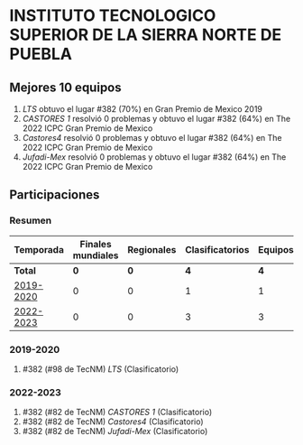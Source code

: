 # INSTITUTO TECNOLOGICO SUPERIOR DE LA SIERRA NORTE DE PUEBLA

## Mejores 10 equipos

1. _LTS_ obtuvo el lugar #382 (70%) en Gran Premio de Mexico 2019
1. _CASTORES 1_ resolvió 0 problemas y obtuvo el lugar #382 (64%) en The 2022 ICPC Gran Premio de Mexico
1. _Castores4_ resolvió 0 problemas y obtuvo el lugar #382 (64%) en The 2022 ICPC Gran Premio de Mexico
1. _Jufadi-Mex_ resolvió 0 problemas y obtuvo el lugar #382 (64%) en The 2022 ICPC Gran Premio de Mexico

## Participaciones

### Resumen

| Temporada | Finales mundiales | Regionales | Clasificatorios | Equipos |
| --- | --- | --- | --- | --- |
| **Total** | **0** | **0** | **4** | **4** |
| [2019-2020](#2019-2020) | 0 | 0 | 1 | 1 |
| [2022-2023](#2022-2023) | 0 | 0 | 3 | 3 |

### 2019-2020

1. #382 (#98 de TecNM) _LTS_ (Clasificatorio)

### 2022-2023

1. #382 (#82 de TecNM) _CASTORES 1_ (Clasificatorio)
1. #382 (#82 de TecNM) _Castores4_ (Clasificatorio)
1. #382 (#82 de TecNM) _Jufadi-Mex_ (Clasificatorio)



